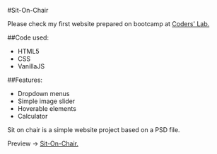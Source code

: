 #Sit-On-Chair

Please check my first website prepared on bootcamp at [Coders' Lab.](https://github.com/CodersLab)


##Code used:

* HTML5
* CSS
* VanillaJS


##Features:

* Dropdown menus
* Simple image slider
* Hoverable elements
* Calculator

Sit on chair is a simple website project based on a PSD file.

Preview -> [Sit-On-Chair.](https://kristianjagoda.github.io/Sit-On-Chair/)
